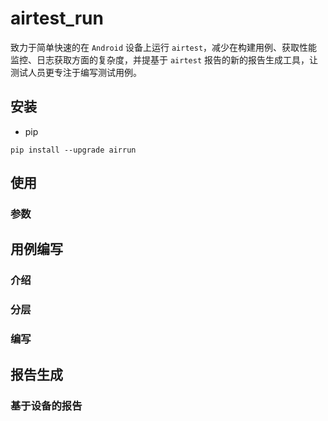 # airtest_run

致力于简单快速的在 `Android` 设备上运行 `airtest`，减少在构建用例、获取性能监控、日志获取方面的复杂度，并提基于 `airtest` 报告的新的报告生成工具，让测试人员更专注于编写测试用例。


## 安装

- pip

```shell
pip install --upgrade airrun
```

## 使用


### 参数


## 用例编写


### 介绍

### 分层

### 编写

## 报告生成

### 基于设备的报告


